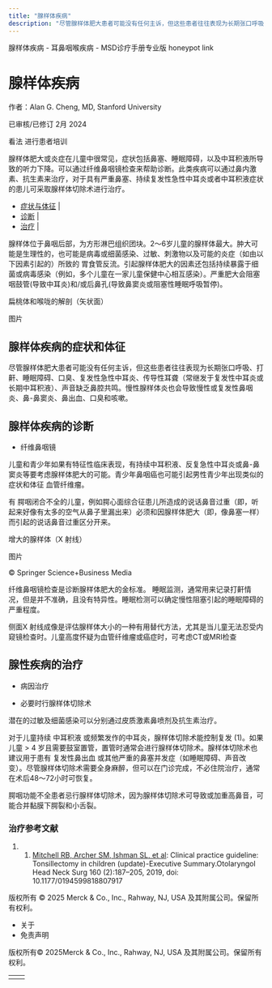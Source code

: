 ```yaml
---
title: "腺样体疾病"
description: "尽管腺样体肥大患者可能没有任何主诉，但这些患者往往表现为长期张口呼吸、打鼾、睡眠障碍、口臭、复发性急性中耳炎、传导性耳聋（常继发于复发性中耳炎或长期中耳积液）、声音缺乏鼻腔共鸣。慢性腺样体炎也会导致慢性或复发性鼻咽炎、鼻-鼻窦炎、鼻出血、口臭和咳嗽。"
---
```


﻿腺样体疾病 \- 耳鼻咽喉疾病 \- MSD诊疗手册专业版 honeypot link

# 腺样体疾病

作者：Alan G. Cheng, MD, Stanford University

已审核/已修订 2月 2024

看法 进行患者培训

腺样体肥大或炎症在儿童中很常见，症状包括鼻塞、睡眠障碍，以及中耳积液所导致的听力下降。可以通过纤维鼻咽镜检查来帮助诊断。此类疾病可以通过鼻内激素、抗生素来治疗，对于具有严重鼻塞、持续复发性急性中耳炎或者中耳积液症状的患儿可采取腺样体切除术进行治疗。

- [症状与体征](#症状与体征_v946740_zh) \|
- [诊断](#诊断_v946743_zh) \|
- [治疗](#治疗_v946746_zh) \|

腺样体位于鼻咽后部，为方形淋巴组织团块。2～6岁儿童的腺样体最大。肿大可能是生理性的，也可能是病毒或细菌感染、过敏、刺激物以及可能的炎症（如由以下因素引起的）所致的 胃食管反流。引起腺样体肥大的因素还包括持续暴露于细菌或病毒感染（例如，多个儿童在一家儿童保健中心相互感染）。严重肥大会阻塞咽鼓管(导致中耳炎)和/或后鼻孔(导致鼻窦炎或阻塞性睡眠呼吸暂停)。

扁桃体和喉咙的解剖（矢状面）



图片

## 腺样体疾病的症状和体征

尽管腺样体肥大患者可能没有任何主诉，但这些患者往往表现为长期张口呼吸、打鼾、睡眠障碍、口臭、复发性急性中耳炎、传导性耳聋（常继发于复发性中耳炎或长期中耳积液）、声音缺乏鼻腔共鸣。慢性腺样体炎也会导致慢性或复发性鼻咽炎、鼻-鼻窦炎、鼻出血、口臭和咳嗽。

## 腺样体疾病的诊断

- 纤维鼻咽镜


儿童和青少年如果有特征性临床表现，有持续中耳积液、反复急性中耳炎或鼻-鼻窦炎等要考虑腺样体肥大的可能。青少年鼻咽癌也可能引起男性青少年出现类似的症状和体征 血管纤维瘤。

有 腭咽闭合不全的儿童，例如腭心面综合征患儿所造成的说话鼻音过重（即，听起来好像有太多的空气从鼻子里漏出来）必须和因腺样体肥大（即，像鼻塞一样）而引起的说话鼻音过重区分开来。

增大的腺样体（X 射线）



图片

© Springer Science+Business Media

纤维鼻咽镜检查是诊断腺样体肥大的金标准。 睡眠监测，通常用来记录打鼾情况，但是并不准确，且没有特异性。睡眠检测可以确定慢性阻塞引起的睡眠障碍的严重程度。

侧面X 射线成像是评估腺样体大小的一种有用替代方法，尤其是当儿童无法忍受内窥镜检查时。儿童高度怀疑为血管纤维瘤或癌症时，可考虑CT或MRI检查

## 腺性疾病的治疗

- 病因治疗

- 必要时行腺样体切除术


潜在的过敏及细菌感染可以分别通过皮质激素鼻喷剂及抗生素治疗。

对于儿童持续 中耳积液 或频繁发作的中耳炎，腺样体切除术能控制复发 (1)。如果儿童 > 4 岁且需要鼓室置管，置管时通常会进行腺样体切除术。腺样体切除术也建议用于患有 复发性鼻出血 或其他严重的鼻塞并发症（如睡眠障碍、声音改变）。尽管腺样体切除术需要全身麻醉，但可以在门诊完成，不必住院治疗，通常在术后48～72小时可恢复。

腭咽功能不全患者忌行腺样体切除术，因为腺样体切除术可导致或加重高鼻音，可能合并黏膜下腭裂和小舌裂。

### 治疗参考文献

1. 1. [Mitchell RB, Archer SM, Ishman SL, et al](https://aao-hnsfjournals.onlinelibrary.wiley.com/doi/10.1177/0194599818807917): Clinical practice guideline: Tonsillectomy in children (update)-Executive Summary.Otolaryngol Head Neck Surg 160 (2):187–205, 2019, doi: 10.1177/0194599818807917




版权所有 © 2025
Merck & Co., Inc., Rahway, NJ, USA 及其附属公司。保留所有权利。

- 关于
- 免责声明

版权所有© 2025Merck & Co., Inc., Rahway, NJ, USA 及其附属公司。保留所有权利。

|     |     |
| --- | --- |
|  |  |